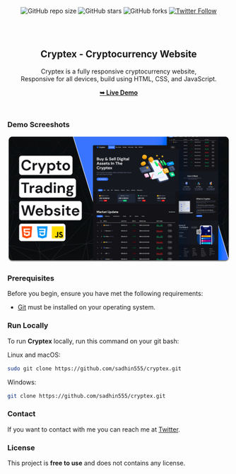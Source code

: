 <div align="center">
  
  ![GitHub repo size](https://img.shields.io/github/repo-size/sadhin555/cryptex)
  ![GitHub stars](https://img.shields.io/github/stars/sadhin555/cryptex?style=social)
  ![GitHub forks](https://img.shields.io/github/forks/sadhin555/cryptex?style=social)
[![Twitter Follow](https://img.shields.io/twitter/follow/sadhin555?style=social)](https://twitter.com/intent/follow?screen_name=codewithsadee_)

  <br />
  <br />

  <h2 align="center">Cryptex - Cryptocurrency Website</h2>

  Cryptex is a fully responsive cryptocurrency website, <br />Responsive for all devices, build using HTML, CSS, and JavaScript.

  <a href="https://sadhin555.github.io/cryptex/"><strong>➥ Live Demo</strong></a>

</div>

<br />

### Demo Screeshots

![Cryptex Desktop Demo](./readme-images/desktop.png "Desktop Demo")

### Prerequisites

Before you begin, ensure you have met the following requirements:

* [Git](https://git-scm.com/downloads "Download Git") must be installed on your operating system.

### Run Locally

To run **Cryptex** locally, run this command on your git bash:

Linux and macOS:

```bash
sudo git clone https://github.com/sadhin555/cryptex.git
```

Windows:

```bash
git clone https://github.com/sadhin555/cryptex.git
```

### Contact

If you want to contact with me you can reach me at [Twitter](https://www.twitter.com/sadhin555).

### License

This project is **free to use** and does not contains any license.
